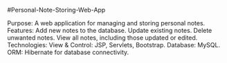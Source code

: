 #Personal-Note-Storing-Web-App

Purpose: A web application for managing and storing personal notes.
Features:
Add new notes to the database.
Update existing notes.
Delete unwanted notes.
View all notes, including those updated or edited.
Technologies:
View & Control: JSP, Servlets, Bootstrap.
Database: MySQL.
ORM: Hibernate for database connectivity.
